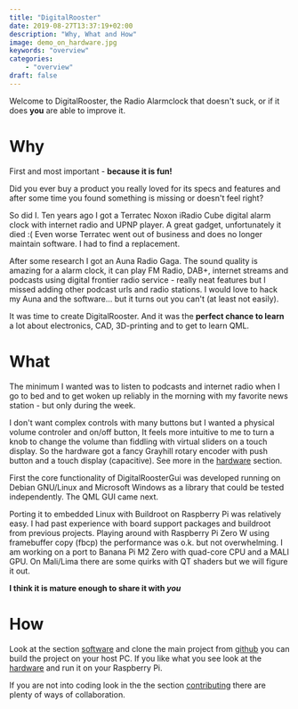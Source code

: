 ```yaml
---
title: "DigitalRooster"
date: 2019-08-27T13:37:19+02:00
description: "Why, What and How"
image: demo_on_hardware.jpg
keywords: "overview"
categories:
    - "overview"
draft: false
---
```


Welcome to DigitalRooster, the Radio Alarmclock that doesn't suck, or if it does
__you__ are able to improve it.

# Why

First and most important - **because it is fun!**

Did you ever buy a product you really loved for its specs and features and after
some time you found something is missing or doesn't feel right?

So did I. Ten years ago I got a Terratec Noxon iRadio Cube digital alarm clock
with internet radio and UPNP player. A great gadget, unfortunately it died :(
Even worse Terratec went out of business and does no longer maintain software.
I had to find a replacement.

After some research I got an Auna Radio Gaga. The sound quality is amazing for a
alarm clock, it can play FM Radio, DAB+, internet streams and podcasts using
digital frontier radio service - really neat features but I missed adding other
podcast urls and radio stations. I would love to hack my Auna and the
software... but it turns out you can't (at least not easily).

It was time to create DigitalRooster. And it was the __perfect chance to learn__
a lot about electronics, CAD, 3D-printing and to get to learn QML.

# What

The minimum I wanted was to listen to podcasts and internet radio when I go to
bed and to get woken up reliably in the morning with my favorite news station -
but only during the week.

I don't want complex controls with many buttons but I wanted a physical volume
controler and on/off button, It feels more intuitive to me to turn a knob to
change the volume than fiddling with virtual sliders on a touch display.  So the
hardware got a fancy Grayhill rotary encoder with push button and a touch
display (capacitive). See more in the [hardware](/pages/hardware) section.

First the core functionality of DigitalRoosterGui was developed running on
Debian GNU/Linux and Microsoft Windows as a library that could be tested
independently. The QML GUI came next.

Porting it to embedded Linux with Buildroot on Raspberry Pi was relatively easy.
I had past experience with board support packages and buildroot from previous
projects. Playing around with Raspberry Pi Zero W using framebuffer copy (fbcp)
the performance was o.k. but not overwhelming. I am working on a port to 
Banana Pi M2 Zero with quad-core CPU and a MALI GPU. On Mali/Lima there are 
some quirks with QT shaders but we will figure it out.

__I think it is mature enough to share it with *you*__ 

# How

Look at the section [software](pages/software) and clone the main project from
[github](https://github.com/truschival/DigitalRoosterGui) you can build the project
on your host PC. If you like what you see look at the [hardware](/pages/hardware) 
and run it on your Raspberry Pi.

If you are not into coding look in the the section [contributing](/pages/contributing) 
there are plenty of ways of collaboration.
